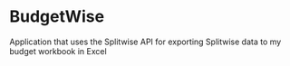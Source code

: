 # BudgetWise
Application that uses the Splitwise API for exporting Splitwise data to my budget workbook in Excel
